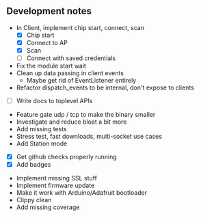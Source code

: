## Development notes

- In Client, implement chip start, connect, scan
    - [x] Chip start
    - [x] Connect to AP
    - [x] Scan
    - [ ] Connect with saved credentials
- Fix the module start wait
- Clean up data passing in client events
    - Maybe get rid of EventListener entirely
- Refactor dispatch_events to be internal, don't expose to clients
- [ ] Write docs to toplevel APIs
- Feature gate udp / tcp to make the binary smaller
- Investigate and reduce bloat a bit more
- Add missing tests
- Stress test, fast downloads, multi-socket use cases
- Add Station mode
- [x] Get github checks properly running
- [x] Add badges
- Implement missing SSL stuff
- Implement firmware update
- Make it work with Arduino/Adafruit bootloader
- Clippy clean
- Add missing coverage
